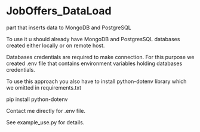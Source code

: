 # JobOffers_DataLoad
 part that inserts data to MongoDB and PostgreSQL

To use it u should already have MongoDB and PostgresSQL databases created either locally or on remote host.

Databases credentials are required to make connection.
For this purpose we created .env file that contains environment variables holding databases credentials.

To use this approach you also have to install python-dotenv library which we omitted in requirements.txt

pip install python-dotenv

Contact me directly for .env file.

See example_use.py for details.